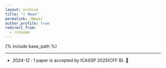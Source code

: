 ```yaml
---
layout: archive
title: "🔥 News"
permalink: /News/
author_profile: true
redirect_from:
  - /resume
---
```


{% include base_path %}

---

<ul>
    <li><em>2024-12</em> : 1 paper is accepted by ICASSP 2025(CFF B). 🎉</li>
</ul>
